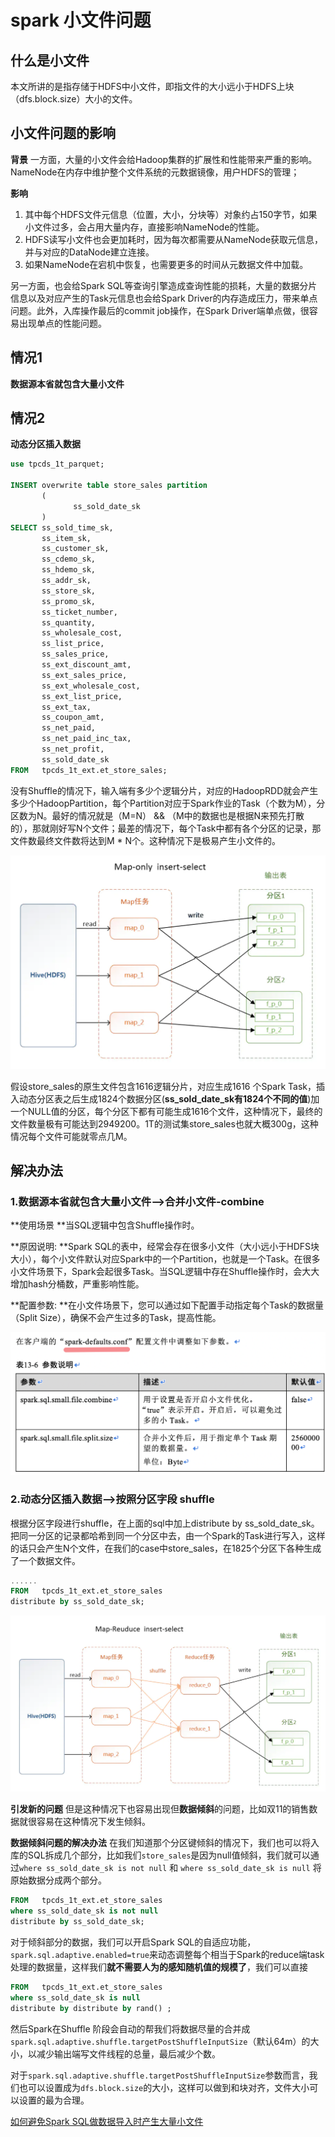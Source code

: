 # spark 小文件问题

## 什么是小文件
本文所讲的是指存储于HDFS中小文件，即指文件的大小远小于HDFS上块（dfs.block.size）大小的文件。

## 小文件问题的影响
**背景**
一方面，大量的小文件会给Hadoop集群的扩展性和性能带来严重的影响。NameNode在内存中维护整个文件系统的元数据镜像，用户HDFS的管理；

**影响**
1. 其中每个HDFS文件元信息（位置，大小，分块等）对象约占150字节，如果小文件过多，会占用大量内存，直接影响NameNode的性能。
2. HDFS读写小文件也会更加耗时，因为每次都需要从NameNode获取元信息，并与对应的DataNode建立连接。
3. 如果NameNode在宕机中恢复，也需要更多的时间从元数据文件中加载。

另一方面，也会给Spark SQL等查询引擎造成查询性能的损耗，大量的数据分片信息以及对应产生的Task元信息也会给Spark Driver的内存造成压力，带来单点问题。此外，入库操作最后的commit job操作，在Spark Driver端单点做，很容易出现单点的性能问题。

## 情况1
**数据源本省就包含大量小文件**

## 情况2
**动态分区插入数据**
```sql
use tpcds_1t_parquet;

INSERT overwrite table store_sales partition 
       ( 
              ss_sold_date_sk 
       ) 
SELECT ss_sold_time_sk, 
       ss_item_sk, 
       ss_customer_sk, 
       ss_cdemo_sk, 
       ss_hdemo_sk, 
       ss_addr_sk, 
       ss_store_sk, 
       ss_promo_sk, 
       ss_ticket_number, 
       ss_quantity, 
       ss_wholesale_cost, 
       ss_list_price, 
       ss_sales_price, 
       ss_ext_discount_amt, 
       ss_ext_sales_price, 
       ss_ext_wholesale_cost, 
       ss_ext_list_price, 
       ss_ext_tax, 
       ss_coupon_amt, 
       ss_net_paid, 
       ss_net_paid_inc_tax, 
       ss_net_profit, 
       ss_sold_date_sk 
FROM   tpcds_1t_ext.et_store_sales;
```
没有Shuffle的情况下，输入端有多少个逻辑分片，对应的HadoopRDD就会产生多少个HadoopPartition，每个Partition对应于Spark作业的Task（个数为M），分区数为N。最好的情况就是（M=N） && （M中的数据也是根据N来预先打散的），那就刚好写N个文件；最差的情况下，每个Task中都有各个分区的记录，那文件数最终文件数将达到M * N个。这种情况下是极易产生小文件的。

![image-20220401230152444](./image/image-20220401230152444.png)

假设store_sales的原生文件包含1616逻辑分片，对应生成1616 个Spark Task，插入动态分区表之后生成1824个数据分区(**ss_sold_date_sk有1824个不同的值**)加一个NULL值的分区，每个分区下都有可能生成1616个文件，这种情况下，最终的文件数量极有可能达到2949200。1T的测试集store_sales也就大概300g，这种情况每个文件可能就零点几M。

## 解决办法
### 1.数据源本省就包含大量小文件-->合并小文件-combine
**使用场景 **当SQL逻辑中包含Shuffle操作时。

**原因说明: **Spark SQL的表中，经常会存在很多小文件（大小远小于HDFS块大小），每个小文件默认对应Spark中的一个Partition，也就是一个Task。在很多小文件场景下，Spark会起很多Task。当SQL逻辑中存在Shuffle操作时，会大大增加hash分桶数，严重影响性能。

**配置参数: **在小文件场景下，您可以通过如下配置手动指定每个Task的数据量（Split Size），确保不会产生过多的Task，提高性能。

![combine](./image/Snipaste_2022-03-31_21-30-55.png)

### 2.动态分区插入数据-->按照分区字段 shuffle
根据分区字段进行shuffle，在上面的sql中加上distribute by ss_sold_date_sk。把同一分区的记录都哈希到同一个分区中去，由一个Spark的Task进行写入，这样的话只会产生N个文件，在我们的case中store_sales，在1825个分区下各种生成了一个数据文件。
```sql
......
FROM   tpcds_1t_ext.et_store_sales 
distribute by ss_sold_date_sk;
```

![image-20220401230319497](./image/image-20220401230319497.png)

**引发新的问题** 但是这种情况下也容易出现但**数据倾斜**的问题，比如双11的销售数据就很容易在这种情况下发生倾斜。

**数据倾斜问题的解决办法**
在我们知道那个分区键倾斜的情况下，我们也可以将入库的SQL拆成几个部分，比如我们`store_sales`是因为null值倾斜，我们就可以通过`where ss_sold_date_sk is not null` 和 `where ss_sold_date_sk is null` 将原始数据分成两个部分。
```sql
FROM   tpcds_1t_ext.et_store_sales 
where ss_sold_date_sk is not null
distribute by ss_sold_date_sk;
```

对于倾斜部分的数据，我们可以开启Spark SQL的自适应功能，`spark.sql.adaptive.enabled=true`来动态调整每个相当于Spark的reduce端task处理的数据量，这样我们**就不需要人为的感知随机值的规模了**，我们可以直接
```sql
FROM   tpcds_1t_ext.et_store_sales 
where ss_sold_date_sk is null
distribute by distribute by rand() ;
```
然后Spark在Shuffle 阶段会自动的帮我们将数据尽量的合并成`spark.sql.adaptive.shuffle.targetPostShuffleInputSize`（默认64m）的大小，以减少输出端写文件线程的总量，最后减少个数。

对于`spark.sql.adaptive.shuffle.targetPostShuffleInputSize`参数而言，我们也可以设置成为`dfs.block.size`的大小，这样可以做到和块对齐，文件大小可以设置的最为合理。

[如何避免Spark SQL做数据导入时产生大量小文件](https://bbs.huaweicloud.com/blogs/266513)

